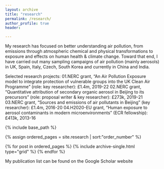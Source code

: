 ```yaml
---
layout: archive
title: "research"
permalink: /research/
author_profile: true
header:

---
```


My research has focused on better understanding air pollution, from emissions through atmospheric chemical and physical transformations to exposure and effects on human health & climate change. 
Toward that end, I have carried out many sampling campaigns of air pollution (mainly aerosols) in UK, Spain, Italy, Czech, South Korea and currently in China and India.

Selected research projects:
01.NERC grant, “An Air Pollution Exposure model to integrate protection of vulnerable groups into the UK Clean Air Programme” (role: key researcher): £1.4m, 2019-22
02.NERC grant, “Quantitative attribution of secondary organic aerosol in Beijing to its precursors” (role: proposal writer & key researcher): £273k, 2019-21
03.NERC grant, “Sources and emissions of air pollutants in Beijing” (key researcher): £1.4m, 2016-20
04.H2020-EU grant, “Human exposure to aerosol contaminants in modern microenvironments” (ECR fellowship): £413k, 2013-16

<nbsp>

{% include base_path %}

{% assign ordered_pages = site.research | sort:"order_number" %}

{% for post in ordered_pages %}
  {% include archive-single.html type="grid" %}
{% endfor %}
  
 My publication list can be found on the Google Scholar website

